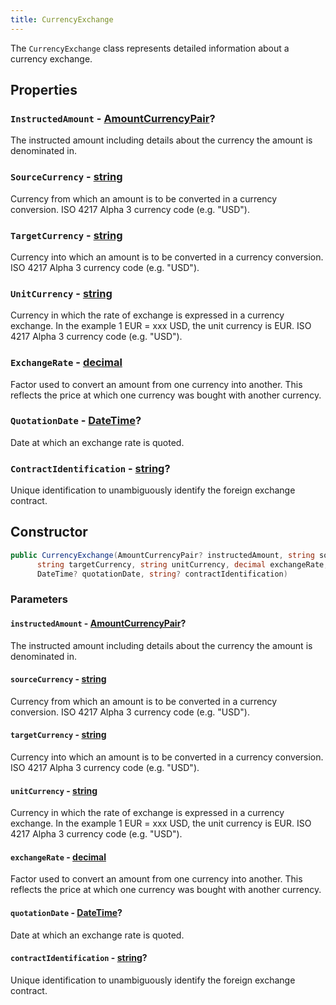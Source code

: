 ```yaml
---
title: CurrencyExchange
---
```


The `CurrencyExchange` class represents detailed information about a currency exchange.

## Properties

### `InstructedAmount` - [AmountCurrencyPair](/docs/api-reference/responses/amount-currency-pair)?

The instructed amount including details about the currency the amount is denominated in.

### `SourceCurrency` - [string](https://learn.microsoft.com/en-us/dotnet/csharp/language-reference/builtin-types/reference-types#the-string-type)

Currency from which an amount is to be converted in a currency conversion. ISO 4217 Alpha 3 currency code (e.g. "USD").

### `TargetCurrency` - [string](https://learn.microsoft.com/en-us/dotnet/csharp/language-reference/builtin-types/reference-types#the-string-type)

Currency into which an amount is to be converted in a currency conversion. ISO 4217 Alpha 3 currency code (e.g. "USD").

### `UnitCurrency` - [string](https://learn.microsoft.com/en-us/dotnet/csharp/language-reference/builtin-types/reference-types#the-string-type)

Currency in which the rate of exchange is expressed in a currency exchange. In the example 1 EUR = xxx USD, the unit currency is EUR. ISO 4217 Alpha 3 currency code (e.g. "USD").

### `ExchangeRate` - [decimal](https://learn.microsoft.com/en-us/dotnet/api/system.decimal)

Factor used to convert an amount from one currency into another. This reflects the price at which one currency was bought with another currency.

### `QuotationDate` - [DateTime](https://learn.microsoft.com/en-us/dotnet/api/system.datetime)?

Date at which an exchange rate is quoted.

### `ContractIdentification` - [string](https://learn.microsoft.com/en-us/dotnet/csharp/language-reference/builtin-types/reference-types#the-string-type)?

Unique identification to unambiguously identify the foreign exchange contract.

## Constructor

```csharp
public CurrencyExchange(AmountCurrencyPair? instructedAmount, string sourceCurrency,
      string targetCurrency, string unitCurrency, decimal exchangeRate,
      DateTime? quotationDate, string? contractIdentification)
```

### Parameters

#### `instructedAmount` - [AmountCurrencyPair](/docs/api-reference/responses/amount-currency-pair)?

The instructed amount including details about the currency the amount is denominated in.

#### `sourceCurrency` - [string](https://learn.microsoft.com/en-us/dotnet/csharp/language-reference/builtin-types/reference-types#the-string-type)

Currency from which an amount is to be converted in a currency conversion. ISO 4217 Alpha 3 currency code (e.g. "USD").

#### `targetCurrency` - [string](https://learn.microsoft.com/en-us/dotnet/csharp/language-reference/builtin-types/reference-types#the-string-type)

Currency into which an amount is to be converted in a currency conversion. ISO 4217 Alpha 3 currency code (e.g. "USD").

#### `unitCurrency` - [string](https://learn.microsoft.com/en-us/dotnet/csharp/language-reference/builtin-types/reference-types#the-string-type)

Currency in which the rate of exchange is expressed in a currency exchange. In the example 1 EUR = xxx USD, the unit currency is EUR. ISO 4217 Alpha 3 currency code (e.g. "USD").

#### `exchangeRate` - [decimal](https://learn.microsoft.com/en-us/dotnet/api/system.decimal)

Factor used to convert an amount from one currency into another. This reflects the price at which one currency was bought with another currency.

#### `quotationDate` - [DateTime](https://learn.microsoft.com/en-us/dotnet/api/system.datetime)?

Date at which an exchange rate is quoted.

#### `contractIdentification` - [string](https://learn.microsoft.com/en-us/dotnet/csharp/language-reference/builtin-types/reference-types#the-string-type)?

Unique identification to unambiguously identify the foreign exchange contract.
